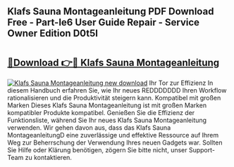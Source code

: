 ## Klafs Sauna Montageanleitung PDF Download Free - Part-Ie6 User Guide Repair - Service Owner Edition D0t5I

# <h2><a href="http://df7llc4.blite.top/?on=Klafs+Sauna+Montageanleitung">🔗Download 👉🔴 Klafs Sauna Montageanleitung</a></h2>

[![Klafs Sauna Montageanleitung new download](https://i.imgur.com/lujVjoI.png)](http://df7llc4.blite.top/?on=Klafs+Sauna+Montageanleitung)
Ihr Tor zur Effizienz In diesem Handbuch erfahren Sie, wie Ihr neues REDDDDDDD Ihren Workflow rationalisieren und die Produktivität steigern kann. Kompatibel mit großen Marken Dieses Klafs Sauna Montageanleitung ist mit großen Marken kompatibler Produkte kompatibel. Genießen Sie die Effizienz der Funktionsliste, während Sie Ihr neues Klafs Sauna Montageanleitung verwenden. Wir gehen davon aus, dass das Klafs Sauna MontageanleitungD eine zuverlässige und effektive Ressource auf Ihrem Weg zur Beherrschung der Verwendung Ihres neuen Gadgets war. Sollten Sie Hilfe oder Klärung benötigen, zögern Sie bitte nicht, unser Support-Team zu kontaktieren.
